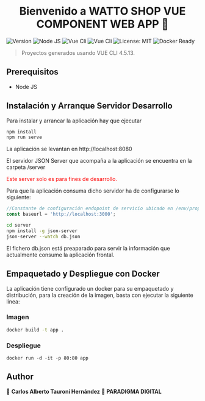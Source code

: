 <h1 align="center">Bienvenido a WATTO SHOP VUE COMPONENT WEB APP 👋</h1>
<p>
  <img alt="Version" src="https://img.shields.io/badge/version-1.0.0-blue.svg?cacheSeconds=2592000" />
	<img alt="Node JS" src="https://img.shields.io/badge/ModeJS-15.12.1-blue" />
  <img alt="Vue Cli" src="https://img.shields.io/badge/VUE-2.6.14-green" />
	<img alt="Vue Cli" src="https://img.shields.io/badge/VUECLI-4.5.13-green" />
  <img alt="License: MIT" src="https://img.shields.io/badge/License-MIT-yellow.svg" />
  <img alt="Docker Ready" src="https://img.shields.io/badge/docker-ready-green"/>
</p>

> Proyectos generados usando VUE CLI 4.5.13.

## Prerequisitos

- Node JS

## Instalación y Arranque Servidor Desarrollo
Para instalar y arrancar la aplicación hay que ejecutar

```sh
npm install
npm run serve
```

La aplicación se levantan en http://localhost:8080

El servidor JSON Server que acompaña a la aplicación se encuentra en la carpeta /server

<span style="color:red">Este server solo es para fines de desarrollo.</span>

Para que la aplicación consuma dicho servidor ha de configurarse lo siguiente:

```js
//Constante de configuración endopoint de servicio ubicado en /env/properties.json
const baseurl = 'http://localhost:3000';
```

```sh
cd server
npm install -g json-server
json-server --watch db.json
```

El fichero db.json está preaparado para servir la información que actualmente consume la aplicación frontal.

## Empaquetado y Despliegue con Docker

La aplicación tiene configurado un docker para su empaquetado y distribución, para la creación de la imagen, basta con ejecutar la siguiente línea:

### Imagen
```sh
docker build -t app .
```
### Despliegue
```
docker run -d -it -p 80:80 app
```

## Author

👤 **Carlos Alberto Tauroni Hernández** 
🏢 **PARADIGMA DIGITAL**